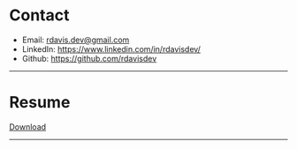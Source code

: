 
# Contact

- Email: <rdavis.dev@gmail.com>
- LinkedIn: <https://www.linkedin.com/in/rdavisdev/>
- Github: <https://github.com/rdavisdev>

<hr>

# Resume

[Download](/assets/RyanDavis_Resume.pdf)
<div id="resumePDF"></div>

<hr>

<script src="/PDFObject/pdfobject.js"></script>
<script>PDFObject.embed("/assets/RyanDavis_Resume.pdf?zoom=50", "#resumePDF");</script>